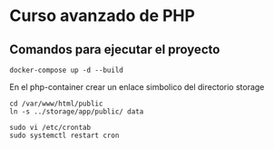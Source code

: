# Curso avanzado de PHP

## Comandos para ejecutar el proyecto
```
docker-compose up -d --build
```

En el php-container crear un enlace simbolico del directorio storage
```
cd /var/www/html/public
ln -s ../storage/app/public/ data
```
```
sudo vi /etc/crontab
sudo systemctl restart cron
```